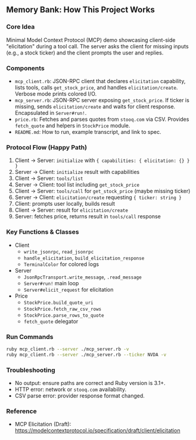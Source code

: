 ## Memory Bank: How This Project Works

### Core Idea
Minimal Model Context Protocol (MCP) demo showcasing client-side "elicitation" during a tool call. The server asks the client for missing inputs (e.g., a stock ticker) and the client prompts the user and replies.

### Components
- `mcp_client.rb`: JSON-RPC client that declares `elicitation` capability, lists tools, calls `get_stock_price`, and handles `elicitation/create`. Verbose mode prints colored I/O.
- `mcp_server.rb`: JSON-RPC server exposing `get_stock_price`. If ticker is missing, sends `elicitation/create` and waits for client response. Encapsulated in `Server#run!`.
- `price.rb`: Fetches and parses quotes from `stooq.com` via CSV. Provides `fetch_quote` and helpers in `StockPrice` module.
- `README.md`: How to run, example transcript, and link to spec.

### Protocol Flow (Happy Path)
1) Client → Server: `initialize` with `{ capabilities: { elicitation: {} } }`
2) Server → Client: `initialize` result with capabilities
3) Client → Server: `tools/list`
4) Server → Client: tool list including `get_stock_price`
5) Client → Server: `tools/call` for `get_stock_price` (maybe missing ticker)
6) Server → Client: `elicitation/create` requesting `{ ticker: string }`
7) Client: prompts user locally, builds result
8) Client → Server: result for `elicitation/create`
9) Server: fetches price, returns result in `tools/call` response

### Key Functions & Classes
- Client
  - `write_jsonrpc`, `read_jsonrpc`
  - `handle_elicitation`, `build_elicitation_response`
  - `TerminalColor` for colored logs
- Server
  - `JsonRpcTransport.write_message`, `.read_message`
  - `Server#run!` main loop
  - `Server#elicit_request` for elicitation
- Price
  - `StockPrice.build_quote_uri`
  - `StockPrice.fetch_raw_csv_rows`
  - `StockPrice.parse_rows_to_quote`
  - `fetch_quote` delegator

### Run Commands
```bash
ruby mcp_client.rb --server ./mcp_server.rb -v
ruby mcp_client.rb --server ./mcp_server.rb --ticker NVDA -v
```

### Troubleshooting
- No output: ensure paths are correct and Ruby version is 3.1+.
- HTTP error: network or `stooq.com` availability.
- CSV parse error: provider response format changed.

### Reference
- MCP Elicitation (Draft): https://modelcontextprotocol.io/specification/draft/client/elicitation


